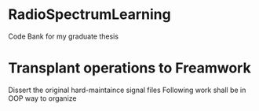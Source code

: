 # RadioSpectrumLearning
Code Bank for my graduate thesis

# Transplant operations to Freamwork
Dissert the original hard-maintaince signal files
Following work shall be in OOP way to organize
